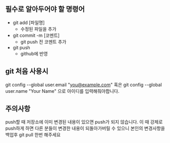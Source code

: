 ## 필수로 알아두어야 할 명령어
 * git add [파일명]
 	 * 수정된 파일을 추가
 * git commit -m [코멘트] 
 	 * git push 전 코멘트 추가
 * git push 
 	 * github에 반영

## git 처음 사용시
git config --global user.email "you@example.com"
혹은 
git config --global user.name "Your Name"
으로 아이디를 입력해줘야합니다.

## 주의사항
push할 때 저장소에 이미 변경된 내용이 있으면 push가 되지 않습니다. 이 때 강제로 push하게 하면 다른 분들이 변경한 내용이 되돌아가버릴 수 있으니 본인의 변경사항을 백업후 git pull 한번 해주세요
